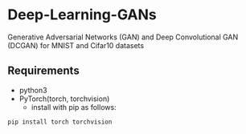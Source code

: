 # Deep-Learning-GANs
Generative Adversarial Networks (GAN) and Deep Convolutional GAN (DCGAN) for MNIST and Cifar10 datasets

## Requirements
- python3
- PyTorch(torch, torchvision)
  - install with pip as follows:
```bash
pip install torch torchvision
```
    
